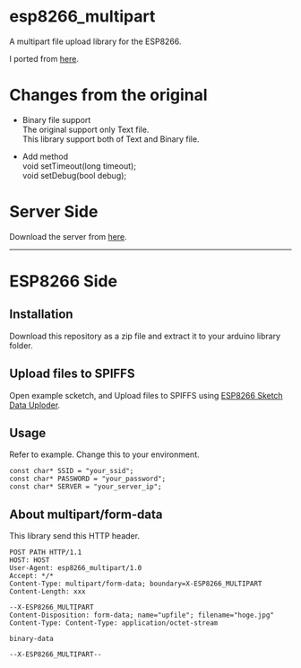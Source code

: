 # esp8266_multipart
A multipart file upload library for the ESP8266.   

I ported from [here](https://github.com/nailujx86/ESP8266_multipart).

# Changes from the original

- Binary file support   
The original support only Text file.   
This library support both of Text and Binary file.   

- Add method   
void setTimeout(long timeout);   
void setDebug(bool debug);   


# Server Side
Download the server from [here](https://github.com/nopnop2002/multipart-upload-server).

---

# ESP8266 Side

## Installation
Download this repository as a zip file and extract it to your arduino library folder.   

## Upload files to SPIFFS
Open example scketch, and Upload files to SPIFFS using [ESP8266 Sketch Data Uploder](https://github.com/esp8266/arduino-esp8266fs-plugin).

## Usage
Refer to example.
Change this to your environment.

```
const char* SSID = "your_ssid";
const char* PASSWORD = "your_password";
const char* SERVER = "your_server_ip";
```

## About multipart/form-data
This library send this HTTP header.   

```
POST PATH HTTP/1.1
HOST: HOST
User-Agent: esp8266_multipart/1.0
Accept: */*
Content-Type: multipart/form-data; boundary=X-ESP8266_MULTIPART
Content-Length: xxx

--X-ESP8266_MULTIPART
Content-Disposition: form-data; name="upfile"; filename="hoge.jpg"
Content-Type: Content-Type: application/octet-stream

binary-data

--X-ESP8266_MULTIPART--
```
